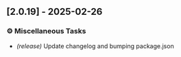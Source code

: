 ## [2.0.19] - 2025-02-26

### ⚙️ Miscellaneous Tasks

- *(release)* Update changelog and bumping package.json

<!-- generated by git-cliff -->
